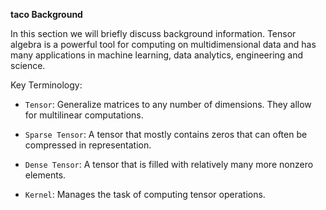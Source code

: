 **taco Background**

In this section we will briefly discuss background information. Tensor algebra is a powerful tool for computing
on multidimensional data and has many applications in machine learning, data analytics, engineering and science.

Key Terminology:

* `Tensor`: Generalize matrices to any number of dimensions. They allow for multilinear computations.

* `Sparse Tensor`: A tensor that mostly contains zeros that can often be compressed in representation. 

* `Dense Tensor`: A tensor that is filled with relatively many more nonzero elements.

* `Kernel`: Manages the task of computing tensor operations.
